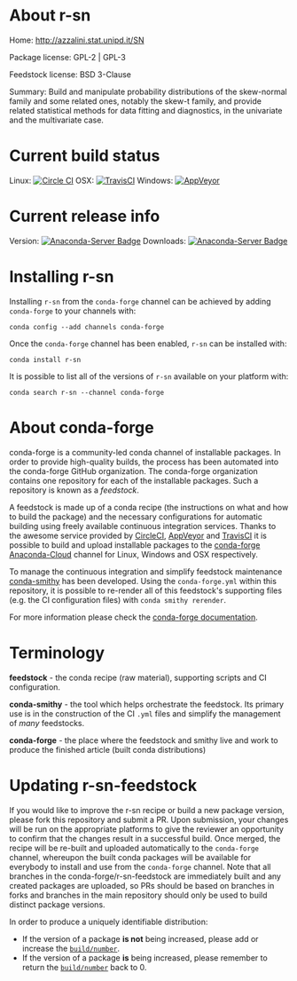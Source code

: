 About r-sn
==========

Home: http://azzalini.stat.unipd.it/SN

Package license: GPL-2 | GPL-3

Feedstock license: BSD 3-Clause

Summary: Build and manipulate probability distributions of the skew-normal  family and some related ones, notably the skew-t family, and provide related statistical methods for data fitting and diagnostics, in the univariate and  the multivariate case.



Current build status
====================

Linux: [![Circle CI](https://circleci.com/gh/conda-forge/r-sn-feedstock.svg?style=shield)](https://circleci.com/gh/conda-forge/r-sn-feedstock)
OSX: [![TravisCI](https://travis-ci.org/conda-forge/r-sn-feedstock.svg?branch=master)](https://travis-ci.org/conda-forge/r-sn-feedstock)
Windows: [![AppVeyor](https://ci.appveyor.com/api/projects/status/github/conda-forge/r-sn-feedstock?svg=True)](https://ci.appveyor.com/project/conda-forge/r-sn-feedstock/branch/master)

Current release info
====================
Version: [![Anaconda-Server Badge](https://anaconda.org/conda-forge/r-sn/badges/version.svg)](https://anaconda.org/conda-forge/r-sn)
Downloads: [![Anaconda-Server Badge](https://anaconda.org/conda-forge/r-sn/badges/downloads.svg)](https://anaconda.org/conda-forge/r-sn)

Installing r-sn
===============

Installing `r-sn` from the `conda-forge` channel can be achieved by adding `conda-forge` to your channels with:

```
conda config --add channels conda-forge
```

Once the `conda-forge` channel has been enabled, `r-sn` can be installed with:

```
conda install r-sn
```

It is possible to list all of the versions of `r-sn` available on your platform with:

```
conda search r-sn --channel conda-forge
```


About conda-forge
=================

conda-forge is a community-led conda channel of installable packages.
In order to provide high-quality builds, the process has been automated into the
conda-forge GitHub organization. The conda-forge organization contains one repository
for each of the installable packages. Such a repository is known as a *feedstock*.

A feedstock is made up of a conda recipe (the instructions on what and how to build
the package) and the necessary configurations for automatic building using freely
available continuous integration services. Thanks to the awesome service provided by
[CircleCI](https://circleci.com/), [AppVeyor](http://www.appveyor.com/)
and [TravisCI](https://travis-ci.org/) it is possible to build and upload installable
packages to the [conda-forge](https://anaconda.org/conda-forge)
[Anaconda-Cloud](http://docs.anaconda.org/) channel for Linux, Windows and OSX respectively.

To manage the continuous integration and simplify feedstock maintenance
[conda-smithy](http://github.com/conda-forge/conda-smithy) has been developed.
Using the ``conda-forge.yml`` within this repository, it is possible to re-render all of
this feedstock's supporting files (e.g. the CI configuration files) with ``conda smithy rerender``.

For more information please check the [conda-forge documentation](https://conda-forge.org/docs/).

Terminology
===========

**feedstock** - the conda recipe (raw material), supporting scripts and CI configuration.

**conda-smithy** - the tool which helps orchestrate the feedstock.
                   Its primary use is in the construction of the CI ``.yml`` files
                   and simplify the management of *many* feedstocks.

**conda-forge** - the place where the feedstock and smithy live and work to
                  produce the finished article (built conda distributions)


Updating r-sn-feedstock
=======================

If you would like to improve the r-sn recipe or build a new
package version, please fork this repository and submit a PR. Upon submission,
your changes will be run on the appropriate platforms to give the reviewer an
opportunity to confirm that the changes result in a successful build. Once
merged, the recipe will be re-built and uploaded automatically to the
`conda-forge` channel, whereupon the built conda packages will be available for
everybody to install and use from the `conda-forge` channel.
Note that all branches in the conda-forge/r-sn-feedstock are
immediately built and any created packages are uploaded, so PRs should be based
on branches in forks and branches in the main repository should only be used to
build distinct package versions.

In order to produce a uniquely identifiable distribution:
 * If the version of a package **is not** being increased, please add or increase
   the [``build/number``](http://conda.pydata.org/docs/building/meta-yaml.html#build-number-and-string).
 * If the version of a package **is** being increased, please remember to return
   the [``build/number``](http://conda.pydata.org/docs/building/meta-yaml.html#build-number-and-string)
   back to 0.